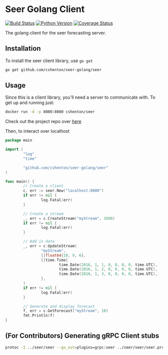 # Seer Golang Client
[![Build Status](https://travis-ci.org/cshenton/seer-python.svg?branch=master)](https://travis-ci.org/cshenton/seer-python)
[![Python Version](https://img.shields.io/pypi/pyversions/seer.svg)](https://pypi.org/project/seer/)
[![Coverage Status](https://coveralls.io/repos/github/cshenton/seer-python/badge.svg?branch=master)](https://coveralls.io/github/cshenton/seer-python?branch=master)

The golang client for the seer forecasting server.


## Installation

To install the seer client library, use `go get`

```bash
go get github.com/cshenton/seer-golang/seer
```

## Usage

Since this is a client library, you'll need a server to communicate with. To get
up and running just:
```bash
docker run -d -p 8080:8080 cshenton/seer
```
Check out the project repo over [here](https://github.com/cshenton/seer)

Then, to interact over localhost

```go
package main

import (
        "log"
        "time"

        "github.com/cshenton/seer-golang/seer"
)

func main() {
        // Create a client
        c, err := seer.New("localhost:8080")
        if err != nil {
                log.Fatal(err)
        }

        // Create a stream
        _, err = c.CreateStream("myStream", 3600)
        if err != nil {
                log.Fatal(err)
        }

        // Add in data
        _, err = c.UpdateStream(
                "myStream",
                []float64{10, 9, 6},
                []time.Time{
                        time.Date(2016, 1, 1, 0, 0, 0, 0, time.UTC),
                        time.Date(2016, 1, 2, 0, 0, 0, 0, time.UTC),
                        time.Date(2016, 1, 3, 0, 0, 0, 0, time.UTC),
                },
        )
        if err != nil {
                log.Fatal(err)
        }

        // Generate and display forecast
        f, err = c.GetForecast("myStream", 10)
        fmt.Println(f)
}
```

## (For Contributors) Generating gRPC Client stubs

```bash
protoc -I ../seer/seer --go_out=plugins=grpc:seer ../seer/seer/seer.proto
```